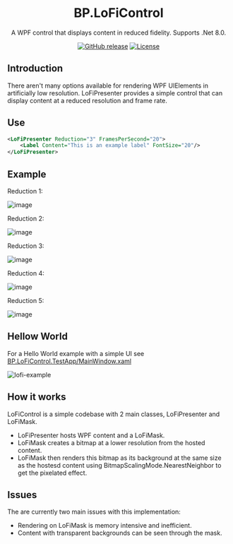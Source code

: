 <div align="center">

# BP.LoFiControl

A WPF control that displays content in reduced fidelity. Supports .Net 8.0.

[![GitHub release](https://img.shields.io/github/release/benpollarduk/BP.LoFiControl.svg)](https://github.com/benpollarduk/BP.LoFiControl/releases)
[![License](https://img.shields.io/github/license/benpollarduk/BP.LoFiControl.svg)](https://opensource.org/licenses/MIT)

</div>

## Introduction
There aren't many options available for rendering WPF UIElements in artificially low resolution.
LoFiPresenter provides a simple control that can display content at a reduced resolution and frame rate.

## Use
```xml
<LoFiPresenter Reduction="3" FramesPerSecond="20">
    <Label Content="This is an example label" FontSize="20"/>
</LoFiPresenter>
```

## Example
Reduction 1:

![image](https://github.com/benpollarduk/BP.LoFiControl/assets/129943363/cfb4cdf6-2657-4e38-aeff-04612c1cf7a8)

Reduction 2:

![image](https://github.com/benpollarduk/BP.LoFiControl/assets/129943363/f4208e65-53af-49c2-8f59-7fd60d6dc024)

Reduction 3:

![image](https://github.com/benpollarduk/BP.LoFiControl/assets/129943363/a63ba834-fa3f-459f-877f-7fd89363e139)

Reduction 4:

![image](https://github.com/benpollarduk/BP.LoFiControl/assets/129943363/264664e1-e06b-4359-bd25-5504bd0bdcaf)

Reduction 5:

![image](https://github.com/benpollarduk/BP.LoFiControl/assets/129943363/0468753b-727b-4ea0-ab15-c044d6110ea2)

## Hellow World
For a Hello World example with a simple UI see [BP.LoFiControl.TestApp/MainWindow.xaml](https://github.com/benpollarduk/BP.LoFiControl/blob/main/BP.LoFiControl.TestApp/MainWindow.xaml)

![lofi-example](https://github.com/benpollarduk/BP.LoFiControl/assets/129943363/d209cf53-4607-4735-b2c8-f19ed36b4fce)

## How it works
LoFiControl is a simple codebase with 2 main classes, LoFiPresenter and LoFiMask.
* LoFiPresenter hosts WPF content and a LoFiMask.
* LoFiMask creates a bitmap at a lower resolution from the hosted content.
* LoFiMask then renders this bitmap as its background at the same size as the hostesd content using BitmapScalingMode.NearestNeighbor to get the pixelated effect.

## Issues
The are currently two main issues with this implementation:
* Rendering on LoFiMask is memory intensive and inefficient.
* Content with transparent backgrounds can be seen through the mask.
